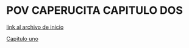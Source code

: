 # POV CAPERUCITA CAPITULO DOS
[link al archivo de inicio](./inicio.md)

[Capitulo uno](./modulo1.md)
